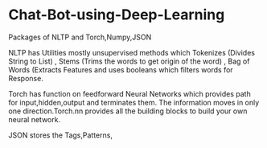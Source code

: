 # Chat-Bot-using-Deep-Learning
Packages of NLTP and Torch,Numpy,JSON

NLTP has Utilities mostly unsupervised methods which Tokenizes (Divides String to List) , Stems (Trims the words to get origin of the word) 
, Bag of Words (Extracts Features and uses booleans which filters words for Response.

Torch has function on feedforward Neural Networks which provides path for input,hidden,output and terminates them.
The information moves in only one direction.Torch.nn provides all the building blocks to build your own neural network.



JSON stores the Tags,Patterns,

